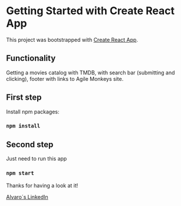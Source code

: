 # Getting Started with Create React App

This project was bootstrapped with [Create React App](https://github.com/facebook/create-react-app).

## Functionality

Getting a movies catalog with TMDB, with search bar (submitting and clicking), footer with links to Agile Monkeys site. 

## First step
Install npm packages: 
### `npm install`

## Second step   
Just need to run this app
### `npm start`

Thanks for having a look at it!

<a href="https://www.linkedin.com/in/alvarodevs4you/" target="_blank">Alvaro´s LinkedIn</a>


